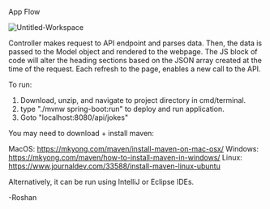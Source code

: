 App Flow

<img src="https://i.ibb.co/6ZfqZtr/Untitled-Workspace.png" alt="Untitled-Workspace" border="0">

Controller makes request to API endpoint and parses data. Then, the data is passed to the Model object and rendered to the webpage. The JS block of code will alter the heading sections based on the JSON array created at the time of the request. Each refresh to the page, enables a new call to the API.


To run: 

1. Download, unzip, and navigate to project directory in cmd/terminal.
2. type "./mvnw spring-boot:run" to deploy and run application.
3. Goto "localhost:8080/api/jokes"

You may need to download + install maven:

MacOS: https://mkyong.com/maven/install-maven-on-mac-osx/
Windows: https://mkyong.com/maven/how-to-install-maven-in-windows/
Linux: https://www.journaldev.com/33588/install-maven-linux-ubuntu

Alternatively, it can be run using IntelliJ or Eclipse IDEs. 

-Roshan
